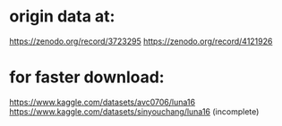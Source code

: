 # origin data at:
https://zenodo.org/record/3723295
https://zenodo.org/record/4121926

# for faster download:
https://www.kaggle.com/datasets/avc0706/luna16
https://www.kaggle.com/datasets/sinyouchang/luna16
(incomplete)